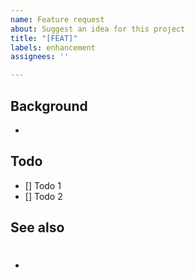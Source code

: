 ```yaml
---
name: Feature request
about: Suggest an idea for this project
title: "[FEAT]"
labels: enhancement
assignees: ''

---
```


## Background
- 

## Todo
- [] Todo 1
- [] Todo 2

## See also
- #
